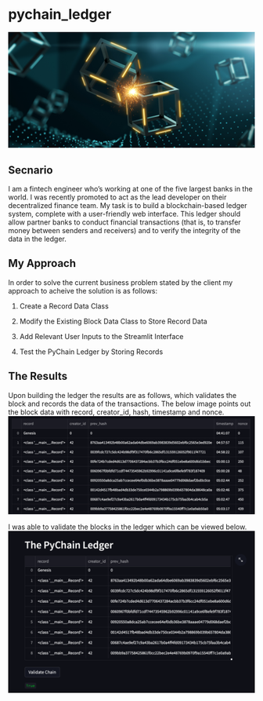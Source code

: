 # pychain_ledger
![](https://github.com/kavuri-akhil/pychain_ledger/blob/f8c3682aa8a9d0d705e65d8ebc3a15ecc1820bc1/application-image.png)
## Secnario
I am a fintech engineer who’s working at one of the five largest banks in the world. I was recently promoted to act as the lead developer on their decentralized finance team. My task is to build a blockchain-based ledger system, complete with a user-friendly web interface. This ledger should allow partner banks to conduct financial transactions (that is, to transfer money between senders and receivers) and to verify the integrity of the data in the ledger.

## My Approach
In order to solve the current business problem stated by the client my approach to acheive the solution is as follows: 

1. Create a Record Data Class

2. Modify the Existing Block Data Class to Store Record Data

3. Add Relevant User Inputs to the Streamlit Interface

4. Test the PyChain Ledger by Storing Records

## The Results

Upon building the ledger the results are as follows, which validates the block and records the data of the transactions. 
The below image points out the block data with record, creator_id, hash, timestamp and nonce. 
!["Image of the Block Data"](https://github.com/kavuri-akhil/pychain_ledger/blob/f8c3682aa8a9d0d705e65d8ebc3a15ecc1820bc1/Screen%20Shot%202022-12-18%20at%204.03.41%20pm.png)

I was able to validate the blocks in the ledger which can be viewed below. 
![](https://github.com/kavuri-akhil/pychain_ledger/blob/f8c3682aa8a9d0d705e65d8ebc3a15ecc1820bc1/Screen%20Shot%202022-12-18%20at%204.03.56%20pm.png)
